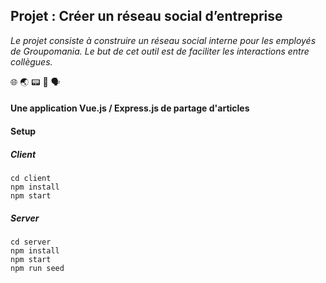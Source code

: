 ## Projet : Créer un réseau social d’entreprise

*Le projet consiste à construire un réseau social interne pour les employés de Groupomania. Le but de cet outil est de faciliter les interactions entre collègues.*

🌐 🌏 📟 📰 🗣️

#### Une application Vue.js / Express.js de partage d'articles

#### Setup

##### Client
```
cd client
npm install
npm start
```

##### Server
```
cd server
npm install
npm start
npm run seed
```

